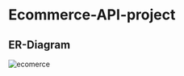 # Ecommerce-API-project

## ER-Diagram
![ecomerce](https://user-images.githubusercontent.com/44722841/208643282-20277a1b-0141-4bfe-bbd8-faa76b2bd75d.svg)
